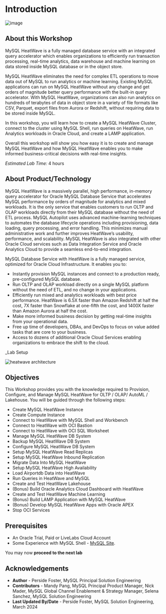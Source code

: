 # Introduction

![image](https://github.com/user-attachments/assets/73823634-c6c1-491f-88ce-86fa1ac13060)


## About this Workshop

MySQL HeatWave is a fully managed database service with an integrated query accelerator which enables organizations to efficiently run transaction processing, real-time analytics, data warehouse and machine learning on data stored inside MySQL database or in the object store.

MySQL HeatWave eliminates the need for complex ETL operations to move data out of MySQL to run analytics or machine learning. Existing MySQL applications can run on MySQL HeatWave without any change and get orders of magnitude better query performance with the built-in query accelerator. With MySQL HeatWave, organizations can also run analytics on hundreds of terabytes of data in object store in a variety of file formats like CSV, Parquet, export files from Aurora or Redshift, without requiring data to be stored inside MySQL.

In this workshop, you will learn how to create a MySQL HeatWave Cluster, connect to the cluster using MySQL Shell, run queries on HeatWave, run Analytics workloads in Oracle Cloud, and create a LAMP application.

Overall this workshop will show you how easy it is to create and manage MySQL HeatWave and how MySQL HeatWave enables you to make informed business-critical decisions with real-time insights.

_Estimated Lab Time:_ 4 hours

## About Product/Technology

MySQL HeatWave is a massively parallel, high performance, in-memory query accelerator for Oracle MySQL Database Service that accelerates MySQL performance by orders of magnitude for analytics and mixed workloads. It is the only service that enables customers to run OLTP and OLAP workloads directly from their MySQL database without the need of ETL process. MySQL Autopilot uses advanced machine-learning techniques to automates the database lifecycle operations including provisioning, data loading, query processing, and error handling. This minimizes manual administrative work and further improves HeatWave’s usability, performance, and scalability. MySQL HeatWave is also integrated with other Oracle Cloud services such as Data Integration Service and Oracle Analytics Cloud to provide a seamless end-to-end integration.

MySQL Database Service with HeatWave is a fully managed service, optimized for Oracle Cloud Infrastructure. It enables you to:

- Instantly provision MySQL instances and connect to a production ready, pre-configured MySQL database.
- Run OLTP and OLAP workload directly on a single MySQL platform without the need of ETL, and no change in your applications.
- Efficiently run mixed and analytics workloads with best price performance. HeatWave is 6.5X faster than Amazon Redshift at half the cost, 7X faster than Snowflake at one-fifth the cost, and 1400X faster than Amazon Aurora at half the cost.
- Make more informed business decision by getting real-time insights from your operational data.
- Free up time of developers, DBAs, and DevOps to focus on value added tasks that are core to your business.
- Access to dozens of additional Oracle Cloud Services enabling organizations to embrace the shift to the cloud.

_Lab Setup

![heatwave architecture](./images/heatwave-bastion-architecture-compute.png "heatwave bastion -architecture compute ")

[//]:    [](youtube:6nsgwclsnaM)

## Objectives

This Workshop provides you with the knowledge required to Provision, Configure, and Manage MySQL HeatWave for OLTP / OLAP/ AutoML / Lakehouse. You will be guided through the following steps:

- Create MySQL HeatWave Instance
- Create Compute Instance
- Connect to HeatWave with MySQL Shell and Workbench
- Connect to HeatWave with OCI Bastion
- Connect to HeatWave with OCI SQL Worksheet
- Manage MySQL HeatWave DB System
- Backup MySQL HeatWave DB System
- Configure MySQL HeatWave DB System
- Setup MySQL HeatWave Read Replicas
- Setup MySQL HeatWave Inbound Replication
- Migrate Data Into MySQL HeatWave
- Setup MySQL HeatWave High Availability
- Load Airportdb Data into HeatWave
- Run Queries in HeatWave and MySQL
- Create and Test HeatWave Lakehouse
- (Bonus) Build Oracle Analytics Cloud Dashboard with HeatWave
- Create and Test HeatWave Machine Learning
- (Bonus) Build LAMP Application with MySQL HeatWave
- (Bonus) Develop MySQL HeatWave Apps with Oracle APEX
- Stop OCI Services


## Prerequisites

- An Oracle Trial, Paid or LiveLabs Cloud Account
- Some Experience with MySQL Shell - [MySQL Site](https://dev.MySQL.com/doc/MySQL-shell/8.0/en/).

You may now **proceed to the next lab**

## Acknowledgements

- **Author** - Perside Foster, MySQL Principal Solution Engineering
- **Contributors** - Mandy Pang, MySQL Principal Product Manager,  Nick Mader, MySQL Global Channel Enablement & Strategy Manager, Selena Sanchez, MySQL Solution Engineering
- **Last Updated By/Date** - Perside Foster, MySQL Solution Engineering, March 2024
